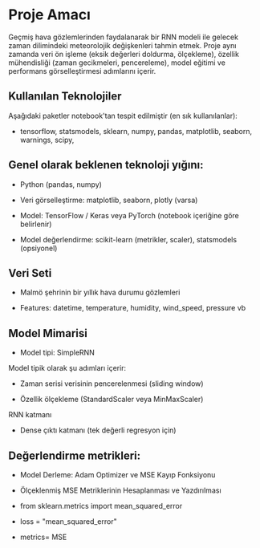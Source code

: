# Proje Amacı

Geçmiş hava gözlemlerinden faydalanarak bir RNN modeli ile gelecek zaman dilimindeki meteorolojik değişkenleri tahmin etmek. Proje aynı zamanda veri ön işleme (eksik değerleri doldurma, ölçekleme), özellik mühendisliği (zaman gecikmeleri, pencereleme), model eğitimi ve performans görselleştirmesi adımlarını içerir.

## Kullanılan Teknolojiler

Aşağıdaki paketler notebook'tan tespit edilmiştir (en sık kullanılanlar):

* tensorflow, statsmodels, sklearn, numpy, pandas, matplotlib, seaborn, warnings, scipy, 

## Genel olarak beklenen teknoloji yığını:

* Python (pandas, numpy)

* Veri görselleştirme: matplotlib, seaborn, plotly (varsa)

* Model: TensorFlow / Keras veya PyTorch (notebook içeriğine göre belirlenir)

* Model değerlendirme: scikit-learn (metrikler, scaler), statsmodels (opsiyonel)

## Veri Seti

* Malmö şehrinin bir yıllık hava durumu gözlemleri

* Features: datetime, temperature, humidity, wind_speed, pressure vb

## Model Mimarisi

* Model tipi: SimpleRNN

Model tipik olarak şu adımları içerir:

* Zaman serisi verisinin pencerelenmesi (sliding window)

* Özellik ölçekleme (StandardScaler veya MinMaxScaler)

RNN katmanı

* Dense çıktı katmanı (tek değerli regresyon için)

## Değerlendirme metrikleri:

* Model Derleme: Adam Optimizer ve MSE Kayıp Fonksiyonu

* Ölçeklenmiş MSE Metriklerinin Hesaplanması ve Yazdırılması

* from sklearn.metrics import mean_squared_error

* loss = "mean_squared_error"

* metrics= MSE
